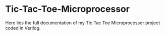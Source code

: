 # Tic-Tac-Toe-Microprocessor
Here lies the full documentation of my Tic Tac Toe Microprocessor project coded in Verilog.
